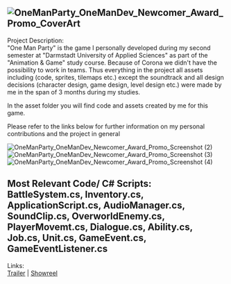 ![OneManParty_OneManDev_Newcomer_Award_Promo_CoverArt](https://user-images.githubusercontent.com/59093470/156414326-9b1404f5-8ff3-4dbc-be2a-2679f47f7769.PNG)
----------
Project Description:  
"One Man Party" is the game I personally developed during my second semester at "Darmstadt University of Applied Sciences" as part of the "Animation & Game" study course.
Because of Corona we didn't have the possibility to work in teams. Thus everything in the project all assets including (code, sprites, tilemaps etc.) except the soundtrack and all design decisions (character design, game design, level design etc.) were made by me in the span of 3 months during my studies.

In the asset folder you will find code and assets created by me for this game.

Please refer to the links below for further information on my personal contributions and the project in general

![OneManParty_OneManDev_Newcomer_Award_Promo_Screenshot (2)](https://user-images.githubusercontent.com/59093470/156414392-dba33964-5554-45fa-8dba-95fe9d5363fd.png)![OneManParty_OneManDev_Newcomer_Award_Promo_Screenshot (3)](https://user-images.githubusercontent.com/59093470/156414410-2822bdf4-0546-41b4-9cf7-0561eed98ece.png)![OneManParty_OneManDev_Newcomer_Award_Promo_Screenshot (4)](https://user-images.githubusercontent.com/59093470/156414444-4bc94769-032d-48c0-b31c-cf3546803a53.png)

Most Relevant Code/ C# Scripts:  
BattleSystem.cs, Inventory.cs, ApplicationScript.cs, AudioManager.cs, SoundClip.cs, OverworldEnemy.cs, PlayerMovemt.cs, Dialogue.cs, Ability.cs, Job.cs, Unit.cs, GameEvent.cs, GameEventListener.cs
----------
Links:  
<a href="https://www.youtube.com/watch?v=ox5ZZAuLEVo">Trailer</a> | <a href="https://www.youtube.com/watch?v=50jTLOs0Zpo">Showreel</a>
